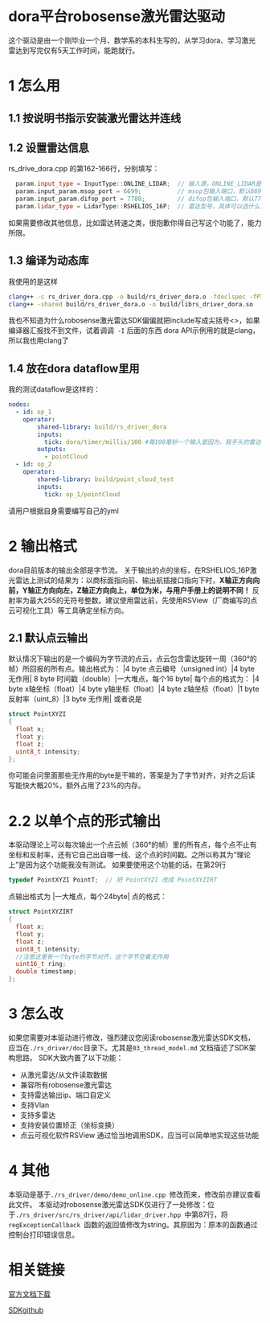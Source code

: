# dora平台robosense激光雷达驱动
这个驱动是由一个刚毕业一个月、数学系的本科生写的，从学习dora、学习激光雷达到写完仅有5天工作时间，能跑就行。
# 1 怎么用
## 1.1 按说明书指示安装激光雷达并连线
## 1.2 设置雷达信息
rs_drive_dora.cpp 的第162-166行，分别填写：
``` cpp
  param.input_type = InputType::ONLINE_LIDAR;  // 输入源，ONLINE_LIDAR是指输入源是某个雷达，其他的还可以选从文件输入，不过我没测试
  param.input_param.msop_port = 6699;          // msop包输入端口，默认6699，详见robosense激光雷达用户手册
  param.input_param.difop_port = 7788;         // difop包输入端口，默认7788，详见robosense激光雷达用户手册
  param.lidar_type = LidarType::RSHELIOS_16P;  // 雷达型号，具体可以选什么，自己去看LidarType 这个枚举类型
```
如果需要修改其他信息，比如雷达转速之类，很抱歉你得自己写这个功能了，能力所限。
## 1.3 编译为动态库
我使用的是这样
``` bash
clang++ -c rs_driver_dora.cpp -o build/rs_driver_dora.o -fdeclspec -fPIC -I <当前路径>/rs_driver/src
clang++ -shared build/rs_driver_dora.o -o build/librs_driver_dora.so
```
我也不知道为什么robosense激光雷达SDK偏偏就把include写成尖括号<>，如果编译器汇报找不到文件，试着调调``` -I``` 后面的东西
dora API示例用的就是clang，所以我也用clang了
## 1.4 放在dora dataflow里用
我的测试dataflow是这样的：
``` yml
nodes:
  - id: op_1
    operator:
        shared-library: build/rs_driver_dora
        inputs:
          tick: dora/timer/millis/100 #每100毫秒一个输入是因为，我手头的雷达每100毫秒转一圈、输出一帧点云，请根据自己的雷达情况设置
        outputs:
          - pointCloud
  - id: op_2
    operator:
        shared-library: build/point_cloud_test
        inputs:
          tick: op_1/pointCloud
```
请用户根据自身需要编写自己的yml
# 2 输出格式
dora目前版本的输出全部是字节流。
关于输出的点的坐标，在RSHELIOS_16P激光雷达上测试的结果为：以商标面指向前、输出航插接口指向下时，**X轴正方向向前，Y轴正方向向左，Z轴正方向向上，单位为米，与用户手册上的说明不同！** 反射率为最大255的无符号整数。建议使用雷达前，先使用RSView（厂商编写的点云可视化工具）等工具确定坐标方向。
## 2.1 默认点云输出
默认情况下输出的是一个编码为字节流的点云，点云包含雷达旋转一周（360°的帧）所回报的所有点。输出格式为：
|4 byte 点云编号（unsigned int）|4 byte 无作用| 8 byte 时间戳（double）|一大堆点，每个16 byte|
每个点的格式为：
|4 byte x轴坐标（float）|4 byte y轴坐标（float）|4 byte z轴坐标（float）|1 byte 反射率（uint_8）|3 byte 无作用|
或者说是
``` cpp
struct PointXYZI
{
  float x;
  float y;
  float z;
  uint8_t intensity;
};
```
你可能会问里面那些无作用的byte是干嘛的，答案是为了字节对齐，对齐之后读写能快大概20%，额外占用了23%的内存。
# 2.2 以单个点的形式输出
本驱动理论上可以每次输出一个点云帧（360°的帧）里的所有点，每个点不止有坐标和反射率，还有它自己出自哪一线、这个点的时间戳。之所以称其为“理论上”是因为这个功能我没有测试。
如果要使用这个功能的话，在第29行
```cpp
typedef PointXYZI PointT;  // 把 PointXYZI 改成 PointXYZIRT
```
点输出格式为
|一大堆点，每个24byte|
点的格式：
```cpp
struct PointXYZIRT
{
  float x;
  float y;
  float z;
  uint8_t intensity;
  //注意这里有一个byte的字节对齐，这个字节空着无作用
  uint16_t ring;
  double timestamp;
};
```
# 3 怎么改
如果您需要对本驱动进行修改，强烈建议您阅读robosense激光雷达SDK文档，应当在```./rs_driver/doc```目录下。尤其是```03_thread_model.md``` 文档描述了SDK架构思路。
SDK大致内置了以下功能：
+ 从激光雷达/从文件读取数据
+ 兼容所有robosense激光雷达
+ 支持雷达输出ip、端口自定义
+ 支持Vlan
+ 支持多雷达
+ 支持安装位置矫正（坐标变换）
+ 点云可视化软件RSView
通过恰当地调用SDK，应当可以简单地实现这些功能
# 4 其他
本驱动是基于```./rs_driver/demo/demo_online.cpp ```修改而来，修改前亦建议查看此文件。
本驱动对robosense激光雷达SDK仅进行了一处修改：位于```./rs_driver/src/rs_driver/api/lidar_driver.hpp ```中第87行，将```regExceptionCallback ```函数的返回值修改为string。其原因为：原本的函数通过控制台打印错误信息。
# 相关链接
[官方文档下载](https://www.robosense.cn/resources-81)

[SDKgithub](https://github.com/RoboSense-LiDAR/rs_driver/releases)
